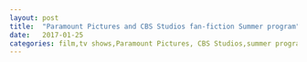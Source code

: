 ```yaml
---
layout: post
title:  "Paramount Pictures and CBS Studios fan-fiction Summer program"
date:   2017-01-25
categories: film,tv shows,Paramount Pictures, CBS Studios,summer program, fan-fiction
---
```


